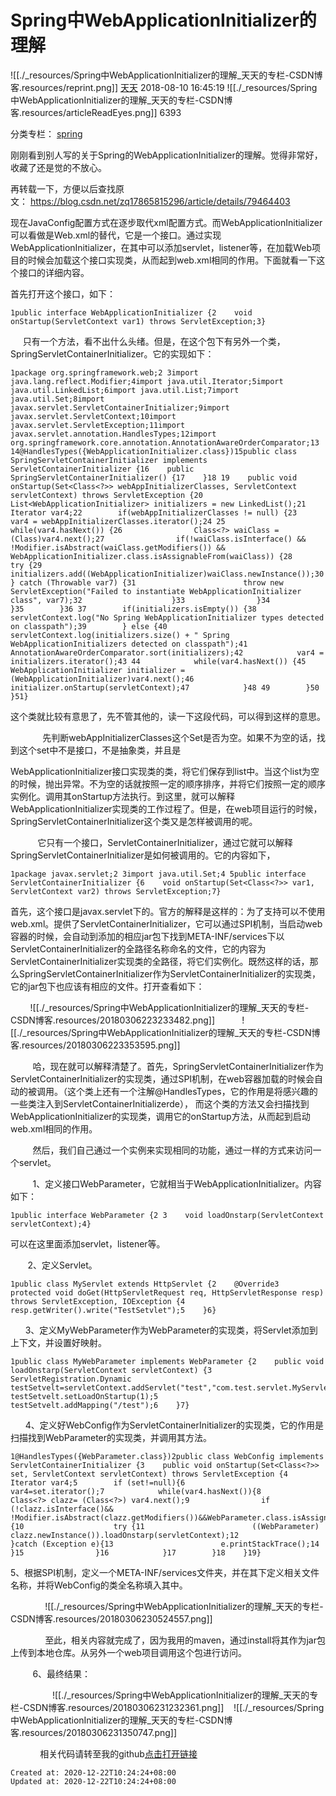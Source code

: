 
# Spring中WebApplicationInitializer的理解

![[./_resources/Spring中WebApplicationInitializer的理解_天天的专栏-CSDN博客.resources/reprint.png]]
[天天](https://blog.csdn.net/tiantiandjava) 2018-08-10 16:45:19 ![[./_resources/Spring中WebApplicationInitializer的理解_天天的专栏-CSDN博客.resources/articleReadEyes.png]] 6393  

		
分类专栏： [spring](https://blog.csdn.net/tiantiandjava/category_1390266.html)

刚刚看到别人写的关于Spring的WebApplicationInitializer的理解。觉得非常好，收藏了还是觉的不放心。

再转载一下，方便以后查找原文： <https://blog.csdn.net/zq17865815296/article/details/79464403>

现在JavaConfig配置方式在逐步取代xml配置方式。而WebApplicationInitializer可以看做是Web.xml的替代，它是一个接口。通过实现WebApplicationInitializer，在其中可以添加servlet，listener等，在加载Web项目的时候会加载这个接口实现类，从而起到web.xml相同的作用。下面就看一下这个接口的详细内容。

首先打开这个接口，如下：

    1public interface WebApplicationInitializer {2    void onStartup(ServletContext var1) throws ServletException;3}

     只有一个方法，看不出什么头绪。但是，在这个包下有另外一个类，SpringServletContainerInitializer。它的实现如下：

    1package org.springframework.web;2 3import java.lang.reflect.Modifier;4import java.util.Iterator;5import java.util.LinkedList;6import java.util.List;7import java.util.Set;8import javax.servlet.ServletContainerInitializer;9import javax.servlet.ServletContext;10import javax.servlet.ServletException;11import javax.servlet.annotation.HandlesTypes;12import org.springframework.core.annotation.AnnotationAwareOrderComparator;13 14@HandlesTypes({WebApplicationInitializer.class})15public class SpringServletContainerInitializer implements ServletContainerInitializer {16    public SpringServletContainerInitializer() {17    }18 19    public void onStartup(Set<Class<?>> webAppInitializerClasses, ServletContext servletContext) throws ServletException {20        List<WebApplicationInitializer> initializers = new LinkedList();21        Iterator var4;22        if(webAppInitializerClasses != null) {23            var4 = webAppInitializerClasses.iterator();24 25            while(var4.hasNext()) {26                Class<?> waiClass = (Class)var4.next();27                if(!waiClass.isInterface() && !Modifier.isAbstract(waiClass.getModifiers()) && WebApplicationInitializer.class.isAssignableFrom(waiClass)) {28                    try {29                        initializers.add((WebApplicationInitializer)waiClass.newInstance());30                    } catch (Throwable var7) {31                        throw new ServletException("Failed to instantiate WebApplicationInitializer class", var7);32                    }33                }34            }35        }36 37        if(initializers.isEmpty()) {38            servletContext.log("No Spring WebApplicationInitializer types detected on classpath");39        } else {40            servletContext.log(initializers.size() + " Spring WebApplicationInitializers detected on classpath");41            AnnotationAwareOrderComparator.sort(initializers);42            var4 = initializers.iterator();43 44            while(var4.hasNext()) {45                WebApplicationInitializer initializer = (WebApplicationInitializer)var4.next();46                initializer.onStartup(servletContext);47            }48 49        }50    }51}

这个类就比较有意思了，先不管其他的，读一下这段代码，可以得到这样的意思。

             先判断webAppInitializerClasses这个Set是否为空。如果不为空的话，找到这个set中不是接口，不是抽象类，并且是

WebApplicationInitializer接口实现类的类，将它们保存到list中。当这个list为空的时候，抛出异常。不为空的话就按照一定的顺序排序，并将它们按照一定的顺序实例化。调用其onStartup方法执行。到这里，就可以解释WebApplicationInitializer实现类的工作过程了。但是，在web项目运行的时候，SpringServletContainerInitializer这个类又是怎样被调用的呢。

           它只有一个接口，ServletContainerInitializer，通过它就可以解释SpringServletContainerInitializer是如何被调用的。它的内容如下，

    1package javax.servlet;2 3import java.util.Set;4 5public interface ServletContainerInitializer {6    void onStartup(Set<Class<?>> var1, ServletContext var2) throws ServletException;7}

首先，这个接口是javax.servlet下的。官方的解释是这样的：为了支持可以不使用web.xml。提供了ServletContainerInitializer，它可以通过SPI机制，当启动web容器的时候，会自动到添加的相应jar包下找到META-INF/services下以ServletContainerInitializer的全路径名称命名的文件，它的内容为ServletContainerInitializer实现类的全路径，将它们实例化。既然这样的话，那么SpringServletContainerInitializer作为ServletContainerInitializer的实现类，它的jar包下也应该有相应的文件。打开查看如下：

        ![[./_resources/Spring中WebApplicationInitializer的理解_天天的专栏-CSDN博客.resources/20180306223233482.png]]           ![[./_resources/Spring中WebApplicationInitializer的理解_天天的专栏-CSDN博客.resources/20180306223353595.png]]         

         哈，现在就可以解释清楚了。首先，SpringServletContainerInitializer作为ServletContainerInitializer的实现类，通过SPI机制，在web容器加载的时候会自动的被调用。（这个类上还有一个注解@HandlesTypes，它的作用是将感兴趣的一些类注入到ServletContainerInitializerde）， 而这个类的方法又会扫描找到WebApplicationInitializer的实现类，调用它的onStartup方法，从而起到启动web.xml相同的作用。

         然后，我们自己通过一个实例来实现相同的功能，通过一样的方式来访问一个servlet。

         1、定义接口WebParameter，它就相当于WebApplicationInitializer。内容如下：

    1public interface WebParameter {2 3    void loadOnstarp(ServletContext servletContext);4}

可以在这里面添加servlet，listener等。

       2、定义Servlet。

    1public class MyServlet extends HttpServlet {2    @Override3    protected void doGet(HttpServletRequest req, HttpServletResponse resp) throws ServletException, IOException {4        resp.getWriter().write("TestSetvlet");5    }6}

      3、定义MyWebParameter作为WebParameter的实现类，将Servlet添加到上下文，并设置好映射。

    1public class MyWebParameter implements WebParameter {2    public void loadOnstarp(ServletContext servletContext) {3        ServletRegistration.Dynamic testSetvelt=servletContext.addServlet("test","com.test.servlet.MyServlet");4        testSetvelt.setLoadOnStartup(1);5        testSetvelt.addMapping("/test");6    }7}

      4、定义好WebConfig作为ServletContainerInitializer的实现类，它的作用是扫描找到WebParameter的实现类，并调用其方法。 

    1@HandlesTypes({WebParameter.class})2public class WebConfig implements ServletContainerInitializer {3    public void onStartup(Set<Class<?>> set, ServletContext servletContext) throws ServletException {4        Iterator var4;5        if (set!=null){6            var4=set.iterator();7            while(var4.hasNext()){8                Class<?> clazz= (Class<?>) var4.next();9                if (!clazz.isInterface()&& !Modifier.isAbstract(clazz.getModifiers())&&WebParameter.class.isAssignableFrom(clazz)){10                    try {11                        ((WebParameter) clazz.newInstance()).loadOnstarp(servletContext);12                    }catch (Exception e){13                        e.printStackTrace();14                    }15                }16            }17        }18    }19}

5、根据SPI机制，定义一个META-INF/services文件夹，并在其下定义相关文件名称，并将WebConfig的类全名称填入其中。

              ![[./_resources/Spring中WebApplicationInitializer的理解_天天的专栏-CSDN博客.resources/20180306230524557.png]]

              至此，相关内容就完成了，因为我用的maven，通过install将其作为jar包上传到本地仓库。从另外一个web项目调用这个包进行访问。

         6、最终结果：

                 ![[./_resources/Spring中WebApplicationInitializer的理解_天天的专栏-CSDN博客.resources/20180306231232361.png]]    ![[./_resources/Spring中WebApplicationInitializer的理解_天天的专栏-CSDN博客.resources/20180306231350747.png]]

            相关代码请转至我的github[点击打开链接](https://github.com/GregZQ/SpringLearn/tree/master/javaconfig)

    Created at: 2020-12-22T10:24:24+08:00
    Updated at: 2020-12-22T10:24:24+08:00

